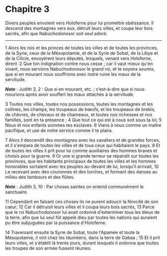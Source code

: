 # Chapitre 3

Divers peuples envoient vers Holoferne pour lui promettre obéissance.
Il descend des montagnes vers eux, détruit leurs villes, et coupe leur bois sacrés, afin que Nabuchodonosor soit seul adoré.

***

1 Alors les rois et les princes de toutes les villes et de toutes les provinces, de la Syrie, ceux de la Mésopotamie, et de la Syrie de Sobal, de la Libye et de la Cilicie, envoyèrent leurs députés, lesquels, venant vers Holoferne, dirent :2 Que ton indignation contre nous cesse ; car il vaut mieux qu'en vivant, nous servions Nabuchodonosor le grand roi, et te soyons soumis, que si en mourant nous souffrions avec notre ruine les maux de la servitude.

***Note*** :  Judith 3, 2 : Que si en mourant, etc. ; c’est-à-dire que si nous mourions après avoir souffert les maux attachés à la servitude.

3 Toutes nos villes, toutes nos possessions, toutes les montagnes et les collines, les champs, les troupeaux de bœufs, et les troupeaux de brebis, de chèvres, de chevaux et de chameaux, et toutes nos richesses et nos familles, sont en ta présence ; 4 Que tout ce qui est à nous soit sous ta loi; 5 Nous et nos enfants sommes tes esclaves. 6 Viens à nous comme un maître pacifique, et use de notre service comme il te plaira.


7 Alors il descendit des montagnes avec les cavaliers et de grandes forces, et il s'empara de toutes les villes et de tous ceux qui habitaient le pays. 8 Et de toutes les villes il prit pour lui comme auxiliaires des hommes braves et choisis pour la guerre. 9 Or une si grande terreur se répandit sur toutes les provinces, que les habitants principaux de toutes les villes et les hommes honorables sortaient avec les peuples au-devant de lui, lorsqu'il arrivait, 10 Le recevant avec des couronnes et des torches, et formant des danses au milieu des tambours et des flûtes.

***Note*** :  Judith 3, 10 : Par choses saintes on entend communément le sanctuaire.

11 Cependant en faisant ces choses ils ne purent adoucir la férocité de son cœur; 12 Car il détruisit leurs villes et il coupa leurs bois sacrés, 13 Parce que le roi Nabuchodonosor lui avait ordonné d'exterminer tous les dieux de la terre, afin que lui seul fût appelé dieu par toutes les nations qui auraient pu être subjuguées par la puissance d'Holoferne.


14 Traversant ensuite la Syrie de Sobal, toute l'Apamée et toute la Mésopotamie, il vint chez les Iduméens, dans la terre de Gabaa ; 15 Et il prit leurs villes, et s'établit là trente jours, durant lesquels il ordonna que toutes les troupes de son armée fussent réunies.

